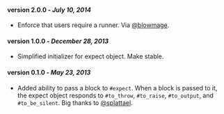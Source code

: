 #### version 2.0.0 - *July 10, 2014*
* Enforce that users require a runner. Via [@blowmage](https://github.com/blowmage).

#### version 1.0.0 - *December 28, 2013*
* Simplified initializer for expect object. Make stable.

#### version 0.1.0 - *May 23, 2013*
* Added ability to pass a block to `#expect`. When a block is passed to it, the expect object responds
to `#to_throw`, `#to_raise`, `#to_output`, and `#to_be_silent`. Big thanks to
[@splattael](https://github.com/splattael).
